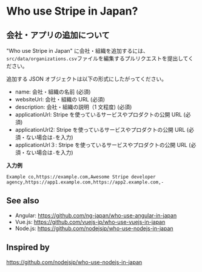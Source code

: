 # Who use Stripe in Japan?

## 会社・アプリの追加について

"Who use Stripe in Japan" に会社・組織を追加するには、`src/data/organizations.csv`ファイルを編集するプルリクエストを提出してください。

追加する JSON オブジェクトは以下の形式にしたがってください。

- name: 会社・組織の名前 (必須)
- websiteUrl: 会社・組織の URL (必須)
- description: 会社・組織の説明（1 文程度) (必須)
- applicationUrl: Stripe を使っているサービスやプロダクトの公開 URL (必須)
- applicationUrl2: Stripe を使っているサービスやプロダクトの公開 URL (必須・ない場合は`-`を入力)
- applicationUrl３: Stripe を使っているサービスやプロダクトの公開 URL (必須・ない場合は`-`を入力)

**入力例**

```csv
Example co,https://example.com,Awesome Stripe developer agency,https://app1.example.com,https://app2.example.com,-
```

## See also

- Angular: https://github.com/ng-japan/who-use-angular-in-japan
- Vue.js: https://github.com/vuejs-jp/who-use-vuejs-in-japan
- Node.js: https://github.com/nodejsjp/who-use-nodejs-in-japan
  
## Inspired by

https://github.com/nodejsjp/who-use-nodejs-in-japan
